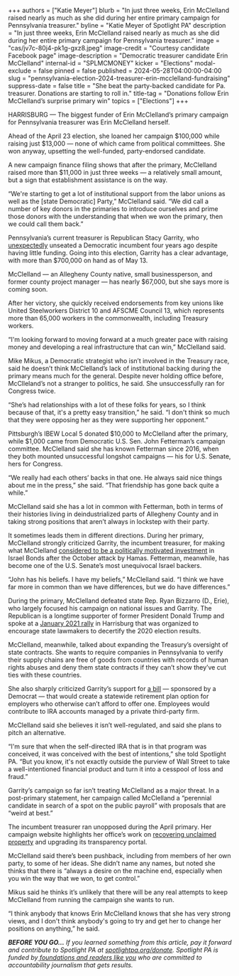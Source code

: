 +++
authors = ["Katie Meyer"]
blurb = "In just three weeks, Erin McClelland raised nearly as much as she did during her entire primary campaign for Pennsylvania treasurer."
byline = "Katie Meyer of Spotlight PA"
description = "In just three weeks, Erin McClelland raised nearly as much as she did during her entire primary campaign for Pennsylvania treasurer."
image = "cas/jv7c-80j4-pk1g-gxz8.jpeg"
image-credit = "Courtesy candidate Facebook page"
image-description = "Democratic treasurer candidate Erin McClelland"
internal-id = "SPLMCMONEY"
kicker = "Elections"
modal-exclude = false
pinned = false
published = 2024-05-28T04:00:00-04:00
slug = "pennsylvania-election-2024-treasurer-erin-mcclelland-fundraising"
suppress-date = false
title = "She beat the party-backed candidate for Pa. treasurer. Donations are starting to roll in."
title-tag = "Donations follow Erin McClelland’s surprise primary win"
topics = ["Elections"]
+++

HARRISBURG — The biggest funder of Erin McClelland’s primary campaign for Pennsylvania treasurer was Erin McClelland herself.

Ahead of the April 23 election, she loaned her campaign $100,000 while raising just $13,000 — none of which came from political committees. She won anyway, upsetting the well-funded, party-endorsed candidate.

A new campaign finance filing shows that after the primary, McClelland raised more than $11,000 in just three weeks — a relatively small amount, but a sign that establishment assistance is on the way.

<script src="https://www.spotlightpa.org/embed.js" async></script><div data-spl-embed-version="1" data-spl-src="https://www.spotlightpa.org/embeds/newsletter/"></div>

“We&#39;re starting to get a lot of institutional support from the labor unions as well as the \[state Democratic\] Party,” McClelland said. “We did call a number of key donors in the primaries to introduce ourselves and prime those donors with the understanding that when we won the primary, then we could call them back.”

Pennsylvania’s current treasurer is Republican Stacy Garrity, who <a href="https://www.inquirer.com/columnists/stacy-garrity-treasurer-psers-torsella-20201230.html">unexpectedly</a> unseated a Democratic incumbent four years ago despite having little funding. Going into this election, Garrity has a clear advantage, with more than $700,000 on hand as of May 13.

McClelland — an Allegheny County native, small businessperson, and former county project manager — has nearly $67,000, but she says more is coming soon.

After her victory, she quickly received endorsements from key unions like United Steelworkers District 10 and AFSCME Council 13, which represents more than 65,000 workers in the commonwealth, including Treasury workers.

“I&#39;m looking forward to moving forward at a much greater pace with raising money and developing a real infrastructure that can win,” McClelland said.

Mike Mikus, a Democratic strategist who isn’t involved in the Treasury race, said he doesn’t think McClelland’s lack of institutional backing during the primary means much for the general. Despite never holding office before, McClleland’s not a stranger to politics, he said. She unsuccessfully ran for Congress twice.

“She’s had relationships with a lot of these folks for years, so I think because of that, it&#39;s a pretty easy transition,” he said. “I don&#39;t think so much that they were opposing her as they were supporting her opponent.”

Pittsburgh’s IBEW Local 5 donated $10,000 to McClelland after the primary, while $1,000 came from Democratic U.S. Sen. John Fetterman’s campaign committee. McClelland said she has known Fetterman since 2016, when they both mounted unsuccessful longshot campaigns — his for U.S. Senate, hers for Congress.

“We really had each others’ backs in that one. He always said nice things about me in the press,” she said. “That friendship has gone back quite a while.”

McClelland said she has a lot in common with Fetterman, both in terms of their histories living in deindustrialized parts of Allegheny County and in taking strong positions that aren’t always in lockstep with their party.

It sometimes leads them in different directions. During her primary, McClelland strongly criticized Garrity, the incumbent treasurer, for making what McClelland <a href="https://www.spotlightpa.org/news/2024/02/pennsylvania-stacy-garrity-israel-bonds-palestine-protest-treasurer-election/">considered to be a politically motivated investment</a> in Israel Bonds after the October attack by Hamas. Fetterman, meanwhile, has become one of the U.S. Senate’s most unequivocal Israel backers.

“John has his beliefs. I have my beliefs,” McClelland said. “I think we have far more in common than we have differences, but we do have differences.”

During the primary, McClelland defeated state Rep. Ryan Bizzarro (D., Erie), who largely focused his campaign on national issues and Garrity. The Republican is a longtime supporter of former President Donald Trump and spoke at a <a href="https://www.roxburynews.com/ltdv.php?v=10449">January 2021 rally</a> in Harrisburg that was organized to encourage state lawmakers to decertify the 2020 election results.

McClelland, meanwhile, talked about expanding the Treasury’s oversight of state contracts. She wants to require companies in Pennsylvania to verify their supply chains are free of goods from countries with records of human rights abuses and deny them state contracts if they can’t show they’ve cut ties with these countries.<strong></strong>

She also sharply criticized Garrity’s support for <a href="https://www.legis.state.pa.us/cfdocs/billinfo/BillInfo.cfm?syear=2023&amp;sind=0&amp;body=H&amp;type=B&amp;bn=577&#39;">a bill</a> — sponsored by a Democrat — that would create a statewide retirement plan option for employers who otherwise can’t afford to offer one. Employees would contribute to IRA accounts managed by a private third-party firm.

McClelland said she believes it isn’t well-regulated, and said she plans to pitch an alternative.

“I&#39;m sure that when the self-directed IRA that is in that program was conceived, it was conceived with the best of intentions,” she told Spotlight PA. “But you know, it&#39;s not exactly outside the purview of Wall Street to take a well-intentioned financial product and turn it into a cesspool of loss and fraud.”

Garrity’s campaign so far isn’t treating McClelland as a major threat. In a post-primary statement, her campaign called McClelland a “perennial candidate in search of a spot on the public payroll” with proposals that are “weird at best.”

<script src="https://www.spotlightpa.org/embed.js" async></script><div data-spl-embed-version="1" data-spl-src="https://www.spotlightpa.org/embeds/donate/"></div>

The incumbent treasurer ran unopposed during the April primary. Her campaign website highlights her office’s work on <a href="https://www.spotlightpa.org/news/2024/03/unclaimed-property-pennsylvania-treasurer/">recovering unclaimed property</a> and upgrading its transparency portal.

McClelland said there’s been pushback, including from members of her own party, to some of her ideas. She didn’t name any names, but noted she thinks that there is “always a desire on the machine end, especially when you win the way that we won, to get control.”

Mikus said he thinks it’s unlikely that there will be any real attempts to keep McClelland from running the campaign she wants to run.

“I think anybody that knows Erin McClelland knows that she has very strong views, and I don&#39;t think anybody&#39;s going to try and get her to change her positions on anything,” he said.

<strong><em>BEFORE YOU GO…</em></strong><em> If you learned something from this article, pay it forward and contribute to Spotlight PA at </em><a href="http://spotlightpa.org/donate"><em>spotlightpa.org/donate</em></a><em>. Spotlight PA is funded by</em><a href="https://www.spotlightpa.org/support"><em> foundations and readers like you</em></a><em> who are committed to accountability journalism that gets results.</em>

